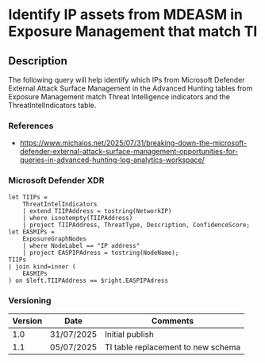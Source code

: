 # Identify IP assets from MDEASM in Exposure Management that match TI

## Description

The following query will help identify which IPs from Microsoft Defender External Attack Surface Management in the Advanced Hunting tables from Exposure Management match Threat Intelligence indicators and the ThreatIntelIndicators table.

### References
- https://www.michalos.net/2025/07/31/breaking-down-the-microsoft-defender-external-attack-surface-management-opportunities-for-queries-in-advanced-hunting-log-analytics-workspace/

### Microsoft Defender XDR
```
let TIIPs = 
    ThreatIntelIndicators
    | extend TIIPAddress = tostring(NetworkIP)
    | where isnotempty(TIIPAddress)
    | project TIIPAddress, ThreatType, Description, ConfidenceScore;
let EASMIPs = 
    ExposureGraphNodes
    | where NodeLabel == "IP address"
    | project EASPIPAdress = tostring(NodeName);
TIIPs
| join kind=inner (
    EASMIPs
) on $left.TIIPAddress == $right.EASPIPAdress
```

### Versioning
| Version       | Date          | Comments                               |
| ------------- |---------------| ---------------------------------------|
| 1.0           | 31/07/2025    | Initial publish                        |
| 1.1           | 05/07/2025    | TI table replacement to new schema     |
